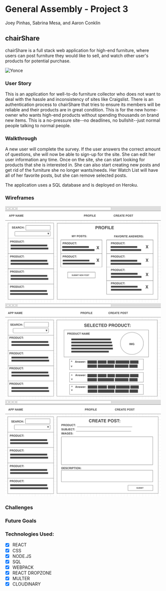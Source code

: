 # General Assembly - Project 3 
Joey Pinhas, Sabrina Mesa, and Aaron Conklin

## chairShare 
chairShare is a full stack web application for high-end furniture, where users can post furniture
they would like to sell, and watch other user's products for potential purchase.

![Yonce](https://media.giphy.com/media/R7qK50sL790rK/giphy.gif)

### User Story

This is an application for well-to-do furniture collector who does not want to deal with 
the hassle and inconsistency of sites like Craigslist. There is an authentication process
to chairShare that tries to ensure its members will be reliable and their products are in
great condition. This is for the new home-owner who wants high-end products without spending
thousands on brand new items. This is a no-pressure site--no deadlines, no bullshit--just
normal people talking to normal people.

### Walkthrough

A new user will complete the survey. If the user answers the correct amount of questions,
she will now be able to sign-up for the site. She can edit her user information any time. 
Once on the site, she can start looking for products that she is interested in. She can 
also start creating new posts and get rid of the furniture she no longer wants/needs. 
Her Watch List will have all of her favorite posts, but she can remove selected posts.
 

The application uses a SQL database and is deployed on Heroku.

### Wireframes
![Wireframe 1](/public/Profile.png)
![Wireframe 2](/public/Selected_Product.png)
![Wireframe 3](/public/Create_Post.png)

### Challenges



### Future Goals



### Technologies Used: 
- [x] REACT
- [x] CSS 
- [x] NODE.JS
- [x] SQL
- [x] WEBPACK
- [x] REACT DROPZONE
- [x] MULTER
- [x] CLOUDINARY
